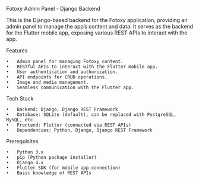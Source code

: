 Fotoxy Admin Panel - Django Backend

This is the Django-based backend for the Fotoxy application, providing an admin panel to manage the app’s content and data. It serves as the backend for the Flutter mobile app, exposing various REST APIs to interact with the app.

Features

	•	Admin panel for managing Fotoxy content.
	•	RESTful APIs to interact with the Flutter mobile app.
	•	User authentication and authorization.
	•	API endpoints for CRUD operations.
	•	Image and media management.
	•	Seamless communication with the Flutter app.

Tech Stack

	•	Backend: Django, Django REST Framework
	•	Database: SQLite (default), can be replaced with PostgreSQL, MySQL, etc.
	•	Frontend: Flutter (connected via REST APIs)
	•	Dependencies: Python, Django, Django REST Framework

Prerequisites

	•	Python 3.x
	•	pip (Python package installer)
	•	Django 4.x
	•	Flutter SDK (for mobile app connection)
	•	Basic knowledge of REST APIs

 

